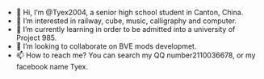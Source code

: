 - 👋 Hi, I’m @Tyex2004, a senior high school student in Canton, China.
- 👀 I’m interested in railway, cube, music, calligraphy and computer.
- 🌱 I’m currently learning in order to be admitted into a university of Project 985.
- 💞️ I’m looking to collaborate on BVE mods developmet.
- 📫 How to reach me? You can search my QQ number2110036678, or my facebook name Tyex.

<!---
Tyex2004/Tyex2004 is a ✨ special ✨ repository because its `README.md` (this file) appears on your GitHub profile.
You can click the Preview link to take a look at your changes.
--->
